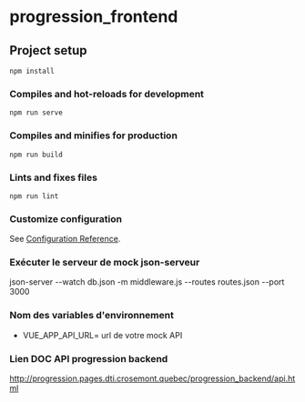 # progression_frontend

## Project setup
```
npm install
```

### Compiles and hot-reloads for development
```
npm run serve
```

### Compiles and minifies for production
```
npm run build
```

### Lints and fixes files
```
npm run lint
```

### Customize configuration
See [Configuration Reference](https://cli.vuejs.org/config/).


### Exécuter le serveur de mock json-serveur
json-server --watch db.json -m middleware.js --routes routes.json --port 3000

### Nom des variables d'environnement
 * VUE_APP_API_URL= url de votre mock API

### Lien DOC API progression backend
http://progression.pages.dti.crosemont.quebec/progression_backend/api.html